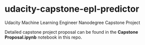 # udacity-capstone-epl-predictor
Udacity Machine Learning Engineer Nanodegree Capstone Project

Detailed capstone project proposal can be found in the **Capstone Proposal.ipynb** notebook in this repo.

